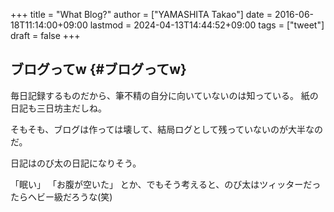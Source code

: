 +++
title = "What Blog?"
author = ["YAMASHITA Takao"]
date = 2016-06-18T11:14:00+09:00
lastmod = 2024-04-13T14:44:52+09:00
tags = ["tweet"]
draft = false
+++

## ブログってw {#ブログってw}

毎日記録するものだから、筆不精の自分に向いていないのは知っている。
紙の日記も三日坊主だしね。

そもそも、ブログは作っては壊して、結局ログとして残っていないのが大半なのだ。

日記はのび太の日記になりそう。

「眠い」 「お腹が空いた」
とか、でもそう考えると、のび太はツィッターだったらヘビー級だろうな(笑)
